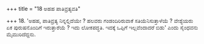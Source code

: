 +++
title = "18 ಅಹಹ ಪಾತಿವ್ರತ್ಯವತಿ"

+++
18. 'ಅಹಹ, ಪಾತಿವ್ರತ್ಯ ನಿನ್ನಲ್ಲಿದೆಯೇ ? ಹಲವರು ಗಂಡಂದಿರಿರುವಾಕೆ ಸತಿಯೆನಿಸುತ್ತಾಳೆಯೆ ? ವೇಶ್ಯೆಯರು ಏಕ ಪುರುಷನೊಂದಿಗೆ ಇರುತ್ತಾರೆಯೆ ? ಇದು ಲೋಕಪದ್ಧತಿ. ಇದಕ್ಕೆ ಒಪ್ಪಿಗೆ ಇಲ್ಲವೆಂದಾದರೆ ಬಿಡು' ಎಂದು ಸೈಂಧವನು ಮೈಮುರಿದೆದ್ದನು.